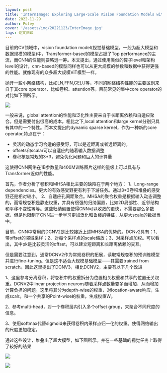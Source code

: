 ```yaml
---
layout: post
title: 'InternImage: Exploring Large-Scale Vision Foundation Models with Deformable Convolutions'
date: 2022-11-29
author: Poley
cover: '/assets/img/20221123/InterImage.jpg'
tags: 论文阅读
---
```



目前的CV领域中，vision foundation model(视觉基础模型，一般为超大模型和数据规模的模型)中，Transformer-based的模型占据了Top performance的主流，而CNN的性能则要略逊一筹。本文提出，通过使用类似的算子level和架构level的设计，cnn-based的模型同样也可以从更大规模的参数和数据中获得更强的性能。就像现有的众多超大规模ViT模型一样。


抛开一些小网络结构，比如LN,FFN,GELU等，不同的网络结构性能的主要区别来自于其core operator，比如卷积、attention等。目前常见的集中core operator的对比如下图所示。

![](/assets/img/20221123/InternImageF1.jpg)

一般来说，global attention的性能和泛化性主要来自于长距离依赖和自适应聚合。但是需要付出很高的成本。相比之下,local attention和large kernel分别只具有其中的一个特性。而本文提出的dynamic sparse kernel，作为一种新的core operator,特点在于：
+ 灵活的动态学习合适的感受野，可以是近距离或者远距离的。
+ offsets和scalar可以自适应的随着输入数据调整
+ 卷积核是常规的3*3，避免优化问题和巨大的计算量

这使得CNN网络在1B参数量和400M训练图片这样的量级上可以具有与Transformer近似的性能。


首先，作者分析了卷积和MHSA相比主要的缺陷在于两个地方：
1、Long-range dependencies。更大的有效感受野更有利于下游任务。通过3*3卷积堆叠的感受野还是相对较小。
2、自适应孔间距聚合。MHSA的聚合权重是根据输入动态调整的，而常规卷积是静态权重，并具有很强的归纳偏置，比如2D局部性、近邻结构和平移不变性等等。这些归纳偏置使得CNN可以收敛的更快，不需要那么多数据，但是也限制了CNN进一步学习更加泛化和鲁棒的特征，从更大scale的数据当中。

目前，CNN中常用的DCNV2是比较接近上述MHSA的优势的。DCNv2具有：1、带offset的邻域采样；2、对每个采样点的scale缩放；3、对采样点加权。可以看出，其中pk是比较灵活的offset，可以建立短距离和长距离依赖的交互。

但是需要注意到，通常DCNV2作为常规卷积的拓展，读取常规卷积的预训练模型并进行fine-tuning。但是这不适合大规模基础模型——其需要trained from scratch。因此这里提出了DCNV3，相比DCNV2，主要有以下几个改进

1、这里参考分离卷积，将卷积中的权重拆分为位置相关权重和共享的位置无关权重。DCNV2中linear projection neurons随着采样点数量变多而增加，从而增加计算负担的问题。这里将其分为depth-wise的权重，对location-aware响应，生成scalr。和一个共享的Point-wise的权重，生成权重W。

2、参考multi-head，对一个卷积层内引入多个offset group，来聚合不同尺度的信息。

3、使用softmax代替sigmoid来获得卷积内采样点归一化的权重。使得网络输出的尺度更加稳定。


通过这些设计，堆叠出了超大模型，如下图所示。并在一些基础的视觉任务上取得了较好的结果

![](/assets/img/20221123/InternImageT1.jpg)

![](/assets/img/20221123/InternImageT3.jpg)
